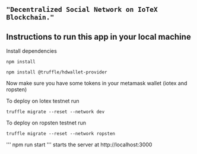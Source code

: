 ## ```"Decentralized Social Network on IoTeX Blockchain."```





## Instructions to run this app in your local machine

Install dependencies
```
npm install
```

```
npm install @truffle/hdwallet-provider
```

Now make sure you have some tokens in your metamask wallet (iotex and ropsten)

To deploy on Iotex testnet run
```
truffle migrate --reset --network dev
```

To deploy on ropsten testnet run
```
truffle migrate --reset --network ropsten
```


'''
npm run start
'''
starts the server at http://localhost:3000
